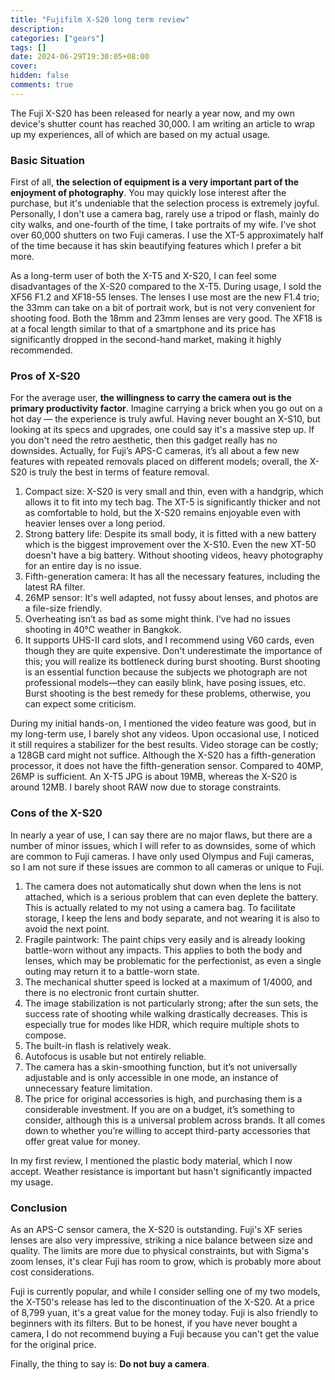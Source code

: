 ```yaml
---
title: "Fujifilm X-S20 long term review"
description:
categories: ["gears"]
tags: []
date: 2024-06-29T19:30:05+08:00
cover:
hidden: false
comments: true
---
```


The Fuji X-S20 has been released for nearly a year now, and my own device's shutter count has reached 30,000. I am writing an article to wrap up my experiences, all of which are based on my actual usage.

### Basic Situation

First of all, **the selection of equipment is a very important part of the enjoyment of photography**. You may quickly lose interest after the purchase, but it's undeniable that the selection process is extremely joyful. Personally, I don't use a camera bag, rarely use a tripod or flash, mainly do city walks, and one-fourth of the time, I take portraits of my wife. I've shot over 60,000 shutters on two Fuji cameras. I use the XT-5 approximately half of the time because it has skin beautifying features which I prefer a bit more.

As a long-term user of both the X-T5 and X-S20, I can feel some disadvantages of the X-S20 compared to the X-T5. During usage, I sold the XF56 F1.2 and XF18-55 lenses. The lenses I use most are the new F1.4 trio; the 33mm can take on a bit of portrait work, but is not very convenient for shooting food. Both the 18mm and 23mm lenses are very good. The XF18 is at a focal length similar to that of a smartphone and its price has significantly dropped in the second-hand market, making it highly recommended.

### Pros of X-S20

For the average user, **the willingness to carry the camera out is the primary productivity factor**. Imagine carrying a brick when you go out on a hot day — the experience is truly awful. Having never bought an X-S10, but looking at its specs and upgrades, one could say it's a massive step up. If you don't need the retro aesthetic, then this gadget really has no downsides. Actually, for Fuji’s APS-C cameras, it’s all about a few new features with repeated removals placed on different models; overall, the X-S20 is truly the best in terms of feature removal.

1. Compact size: X-S20 is very small and thin, even with a handgrip, which allows it to fit into my tech bag. The XT-5 is significantly thicker and not as comfortable to hold, but the X-S20 remains enjoyable even with heavier lenses over a long period.
2. Strong battery life: Despite its small body, it is fitted with a new battery which is the biggest improvement over the X-S10. Even the new XT-50 doesn't have a big battery. Without shooting videos, heavy photography for an entire day is no issue.
3. Fifth-generation camera: It has all the necessary features, including the latest RA filter.
4. 26MP sensor: It's well adapted, not fussy about lenses, and photos are a file-size friendly.
5. Overheating isn’t as bad as some might think. I've had no issues shooting in 40°C weather in Bangkok.
6. It supports UHS-II card slots, and I recommend using V60 cards, even though they are quite expensive. Don't underestimate the importance of this; you will realize its bottleneck during burst shooting. Burst shooting is an essential function because the subjects we photograph are not professional models—they can easily blink, have posing issues, etc. Burst shooting is the best remedy for these problems, otherwise, you can expect some criticism.

During my initial hands-on, I mentioned the video feature was good, but in my long-term use, I barely shot any videos. Upon occasional use, I noticed it still requires a stabilizer for the best results. Video storage can be costly; a 128GB card might not suffice. Although the X-S20 has a fifth-generation processor, it does not have the fifth-generation sensor. Compared to 40MP, 26MP is sufficient. An X-T5 JPG is about 19MB, whereas the X-S20 is around 12MB. I barely shoot RAW now due to storage constraints.

### Cons of the X-S20

In nearly a year of use, I can say there are no major flaws, but there are a number of minor issues, which I will refer to as downsides, some of which are common to Fuji cameras. I have only used Olympus and Fuji cameras, so I am not sure if these issues are common to all cameras or unique to Fuji.

1. The camera does not automatically shut down when the lens is not attached, which is a serious problem that can even deplete the battery. This is actually related to my not using a camera bag. To facilitate storage, I keep the lens and body separate, and not wearing it is also to avoid the next point.
2. Fragile paintwork: The paint chips very easily and is already looking battle-worn without any impacts. This applies to both the body and lenses, which may be problematic for the perfectionist, as even a single outing may return it to a battle-worn state.
3. The mechanical shutter speed is locked at a maximum of 1/4000, and there is no electronic front curtain shutter.
4. The image stabilization is not particularly strong; after the sun sets, the success rate of shooting while walking drastically decreases. This is especially true for modes like HDR, which require multiple shots to compose.
5. The built-in flash is relatively weak.
6. Autofocus is usable but not entirely reliable.
7. The camera has a skin-smoothing function, but it’s not universally adjustable and is only accessible in one mode, an instance of unnecessary feature limitation.
8. The price for original accessories is high, and purchasing them is a considerable investment. If you are on a budget, it’s something to consider, although this is a universal problem across brands. It all comes down to whether you’re willing to accept third-party accessories that offer great value for money.

In my first review, I mentioned the plastic body material, which I now accept. Weather resistance is important but hasn't significantly impacted my usage.

### Conclusion

As an APS-C sensor camera, the X-S20 is outstanding. Fuji's XF series lenses are also very impressive, striking a nice balance between size and quality. The limits are more due to physical constraints, but with Sigma's zoom lenses, it's clear Fuji has room to grow, which is probably more about cost considerations.

Fuji is currently popular, and while I consider selling one of my two models, the X-T50's release has led to the discontinuation of the X-S20. At a price of 8,799 yuan, it's a great value for the money today. Fuji is also friendly to beginners with its filters. But to be honest, if you have never bought a camera, I do not recommend buying a Fuji because you can't get the value for the original price.

Finally, the thing to say is: **Do not buy a camera**.
